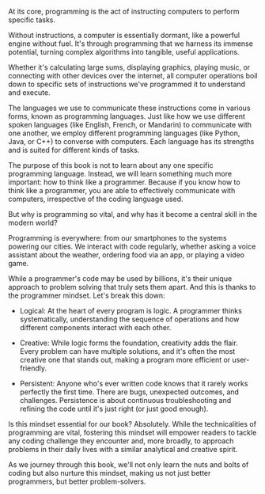 At its core, programming is the act of instructing computers to perform specific tasks.

Without instructions, a computer is essentially dormant, like a powerful engine without fuel. It's through programming that we harness its immense potential, turning complex algorithms into tangible, useful applications.

Whether it's calculating large sums, displaying graphics, playing music, or connecting with other devices over the internet, all computer operations boil down to specific sets of instructions we've programmed it to understand and execute.

The languages we use to communicate these instructions come in various forms, known as programming languages. Just like how we use different spoken languages (like English, French, or Mandarin) to communicate with one another, we employ different programming languages (like Python, Java, or C++) to converse with computers. Each language has its strengths and is suited for different kinds of tasks.

The purpose of this book is not to learn about any one specific programming language. Instead, we will learn something much more important: how to think like a programmer. Because if you know how to think like a programmer, you are able to effectively communicate with computers, irrespective of the coding language used.

But why is programming so vital, and why has it become a central skill in the modern world?

Programming is everywhere: from our smartphones to the systems powering our cities. We interact with code regularly, whether asking a voice assistant about the weather, ordering food via an app, or playing a video game.

While a programmer's code may be used by billions, it's their unique approach to problem solving that truly sets them apart. And this is thanks to the programmer mindset. Let's break this down:

- Logical: At the heart of every program is logic. A programmer thinks systematically, understanding the sequence of operations and how different components interact with each other.

- Creative: While logic forms the foundation, creativity adds the flair. Every problem can have multiple solutions, and it's often the most creative one that stands out, making a program more efficient or user-friendly.

- Persistent: Anyone who's ever written code knows that it rarely works perfectly the first time. There are bugs, unexpected outcomes, and challenges. Persistence is about continuous troubleshooting and refining the code until it's just right (or just good enough).

Is this mindset essential for our book? Absolutely. While the technicalities of programming are vital, fostering this mindset will empower readers to tackle any coding challenge they encounter and, more broadly, to approach problems in their daily lives with a similar analytical and creative spirit.

As we journey through this book, we'll not only learn the nuts and bolts of coding but also nurture this mindset, making us not just better programmers, but better problem-solvers.
